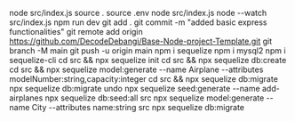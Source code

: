 node src/index.js
source .
source .env
node src/index.js
node --watch src/index.js
npm run dev
git add .
git commit -m "added basic express functionalities"
git remote add origin https://github.com/DecodeDebangi/Base-Node-project-Template.git
git branch -M main
git push -u origin main
npm i sequelize
npm i mysql2
npm i sequelize-cli
cd src && npx sequelize init
cd src && npx sequelize db:create
cd src && npx sequelize model:generate --name Airplane --attributes modelNumber:string,capacity:integer
cd src && npx sequelize db:migrate
npx sequelize db:migrate undo
npx sequelize seed:generate --name add-airplanes
npx sequelize db:seed:all
src npx sequelize model:generate --name City --attributes name:string
src npx sequelize db:migrate
